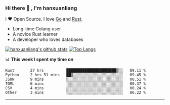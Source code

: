 ### Hi there 👋 , I'm hanxuanliang

<!--
**hanxuanliang/hanxuanliang** is a ✨ _special_ ✨ repository because its `README.md` (this file) appears on your GitHub profile.

Here are some ideas to get you started:

- 🔭 I’m currently working on ...
- 🌱 I’m currently learning ...
- 👯 I’m looking to collaborate on ...
- 🤔 I’m looking for help with ...
- 💬 Ask me about ...
- 📫 How to reach me: ...
- 😄 Pronouns: ...
- ⚡ Fun fact: ...
-->
I ❤ Open Source. I love [Go](https://golang.org) and [Rust](https://www.rust-lang.org/zh-CN/).

* Long-time Golang user
* A novice Rust learner
* A developer who loves databases

[![hanxuanliang's github stats](https://github-readme-stats.vercel.app/api/top-langs/?username=hanxuanliang&hide=html)](https://github.com/anuraghazra/github-readme-stats)
[![Top Langs](https://github-readme-stats.vercel.app/api?username=hanxuanliang&show_icons=true&count_private=true&line_height=40)](https://github.com/anuraghazra/github-readme-stats)

📊 **This week I spent my time on**
<!--START_SECTION:waka-->

```text
Rust       27 hrs          ██████████████████████▒░░   89.11 %
Python     2 hrs 51 mins   ██▒░░░░░░░░░░░░░░░░░░░░░░   09.45 %
JSON       9 mins          ░░░░░░░░░░░░░░░░░░░░░░░░░   00.51 %
TOML       6 mins          ░░░░░░░░░░░░░░░░░░░░░░░░░   00.37 %
CSV        4 mins          ░░░░░░░░░░░░░░░░░░░░░░░░░   00.24 %
Other      3 mins          ░░░░░░░░░░░░░░░░░░░░░░░░░   00.22 %
```

<!--END_SECTION:waka-->

***
